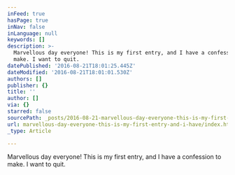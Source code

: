 ```yaml
---
inFeed: true
hasPage: true
inNav: false
inLanguage: null
keywords: []
description: >-
  Marvellous day everyone! This is my first entry, and I have a confession to
  make. I want to quit.
datePublished: '2016-08-21T18:01:25.445Z'
dateModified: '2016-08-21T18:01:01.530Z'
authors: []
publisher: {}
title: ''
author: []
via: {}
starred: false
sourcePath: _posts/2016-08-21-marvellous-day-everyone-this-is-my-first-entry-and-i-have.md
url: marvellous-day-everyone-this-is-my-first-entry-and-i-have/index.html
_type: Article

---
```

Marvellous day everyone! This is my first entry, and I have a confession to make. I want to quit.